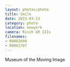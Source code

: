```yaml
---
layout: photos/photo
title: Smile
date: 2023-03-23
category: photo
location: newyork
camera: Ricoh GR IIIx
filenames: 
- R0002698
- R0002707
---
```


Museum of the Moving Image
